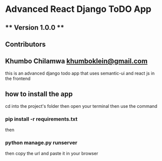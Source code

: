 # Advanced React Django ToDO App
** Version 1.0.0 **
---
## Contributors
Khumbo Chilamwa  <khumboklein@gmail.com>
---

this is an advanced django todo app that uses semantic-ui and react js in the frontend

## how to install the app
cd into the project's folder
then
open your terminal
then use the command
### pip install -r requirements.txt
then
### python manage.py runserver
then copy the url and paste it in your browser
